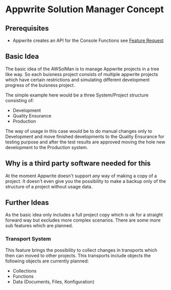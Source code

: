 # Appwrite Solution Manager Concept

## Prerequisites
* Appwrite creates an API for the Console Functions see [Feature Request](https://github.com/appwrite/appwrite/issues/382)


## Basic Idea
The basic idea of the AWSolMan is to manage Appwrite projects in a tree like way. So each buisness project consists of multiple appwrite projects which have certain restrictions and simulating different development progress of the buisness project.

The simple example here would be a three System/Project structure consisting of:
* Development
* Quality Ensurance
* Production

The way of usage in this case would be to do manual changes only to Development and move finished developments to the Quality Ensurance for testing purpose and after the test results are approved moving the hole new development to the Production system.


## Why is a third party software needed for this
At the moment Appwrite doesn't support any way of making a copy of a project. It doesn't even give you the possibility to make a backup only of the structure of a project without usage data. 

## Further Ideas
As the basic idea only includes a full project copy which is ok for a straight forward way but excludes more complex scenarios. There are some more sub features which are planned.

### Transport System
This feature brings the possibility to collect changes in transports which then can moved to other projects. This transports include objects the following objects are currently planned:
* Collections
* Functions
* Data (Documents, Files, Konfiguration)